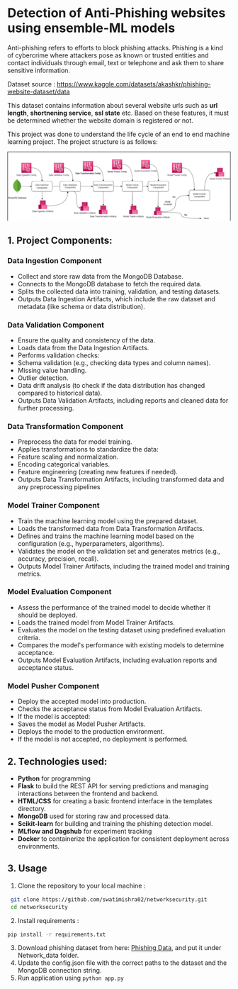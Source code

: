 # Detection of Anti-Phishing websites using ensemble-ML models

Anti-phishing refers to efforts to block phishing attacks. Phishing is a kind of cybercrime where attackers pose as known or trusted entities and contact individuals through email, text or telephone and ask them to share sensitive information. 

Dataset source : https://www.kaggle.com/datasets/akashkr/phishing-website-dataset/data

This dataset contains information about several website urls such as **url length**, **shortnening service**, **ssl state** etc. Based on these features, it must be determined whether the website domain is registered or not.

This project was done to understand the life cycle of an end to end machine learning project. The project structure is as follows:

![Project Components](images/project_structure.png "Project Components")
## 1. Project Components:

### Data Ingestion Component
- Collect and store raw data from the MongoDB Database.
- Connects to the MongoDB database to fetch the required data.
- Splits the collected data into training, validation, and testing datasets.
- Outputs Data Ingestion Artifacts, which include the raw dataset and metadata (like schema or data distribution).

### Data Validation Component
- Ensure the quality and consistency of the data.
- Loads data from the Data Ingestion Artifacts.
- Performs validation checks:
- Schema validation (e.g., checking data types and column names).
- Missing value handling.
- Outlier detection.
- Data drift analysis (to check if the data distribution has changed compared to historical data).
- Outputs Data Validation Artifacts, including reports and cleaned data for further processing.

### Data Transformation Component
- Preprocess the data for model training.
- Applies transformations to standardize the data:
- Feature scaling and normalization.
- Encoding categorical variables.
- Feature engineering (creating new features if needed).
- Outputs Data Transformation Artifacts, including transformed data and any preprocessing pipelines 

### Model Trainer Component
- Train the machine learning model using the prepared dataset.
- Loads the transformed data from Data Transformation Artifacts.
- Defines and trains the machine learning model based on the configuration (e.g., hyperparameters, algorithms).
- Validates the model on the validation set and generates metrics (e.g., accuracy, precision, recall).
- Outputs Model Trainer Artifacts, including the trained model and training metrics.

### Model Evaluation Component
- Assess the performance of the trained model to decide whether it should be deployed.
- Loads the trained model from Model Trainer Artifacts.
- Evaluates the model on the testing dataset using predefined evaluation criteria.
- Compares the model's performance with existing models to determine acceptance.
- Outputs Model Evaluation Artifacts, including evaluation reports and acceptance status.


### Model Pusher Component
- Deploy the accepted model into production.
- Checks the acceptance status from Model Evaluation Artifacts.
- If the model is accepted:
- Saves the model as Model Pusher Artifacts.
- Deploys the model to the production environment.
- If the model is not accepted, no deployment is performed.

## 2. Technologies used:
- **Python** for programming
- **Flask** to build the REST API for serving predictions and managing interactions between the frontend and backend.
- **HTML/CSS** for creating a basic frontend interface in the templates directory.
- **MongoDB** used for storing raw and processed data.
- **Scikit-learn** for building and training the phishing detection model.
- **MLflow and Dagshub** for experiment tracking
- **Docker** to containerize the application for consistent deployment across environments.

## 3. Usage
1. Clone the repository to your local machine :
```bash
 git clone https://github.com/swatimishra02/networksecurity.git
 cd networksecurity
 ```
2. Install requirements : 
```bash
pip install -r requirements.txt
```
3. Download phishing dataset from here: [Phishing Data](https://www.kaggle.com/datasets/akashkr/phishing-website-dataset/data), and put it under Network_data folder.
4. Update the config.json file with the correct paths to the dataset and the MongoDB connection string.
5. Run application using `python app.py`




